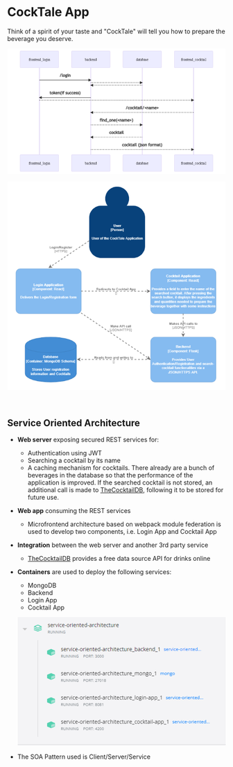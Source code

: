 # CockTale App

Think of a spirit of your taste and "CockTale" will tell you how to prepare the beverage you deserve.

![CockTale Architecture](https://github.com/AlexandraDonisan/service-oriented-architecture/blob/main/images/CockTale%20Architecture.png)

![C4 Diagram](https://github.com/AlexandraDonisan/service-oriented-architecture/blob/main/images/C4%20Daigram.PNG)

<br>

## Service Oriented Architecture

- **Web server** exposing secured REST services for:

  - Authentication using JWT
  - Searching a cocktail by its name
  - A caching mechanism for cocktails. There already are a bunch of beverages in the database so that the performance of the application is improved. If the searched cocktail is not stored, an additional call is made to [TheCocktailDB](https://www.thecocktaildb.com/about.php), following it to be stored for future use.

- **Web app** consuming the REST services

  - Microfrontend architecture based on webpack module federation is used to develop two components, i.e. Login App and Cocktail App

- **Integration** between the web server and another 3rd party service
  - [TheCocktailDB](https://www.thecocktaildb.com/about.php) provides a free data source API for drinks online
- **Containers** are used to deploy the following services:

  - MongoDB
  - Backend
  - Login App
  - Cocktail App

  ![Docker Containers](https://github.com/AlexandraDonisan/service-oriented-architecture/blob/main/images/Docker%20Containers.PNG)

- The SOA Pattern used is Client/Server/Service
